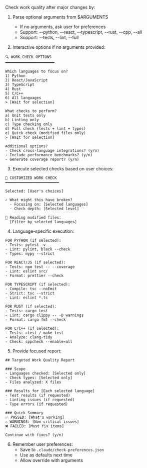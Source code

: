 Check work quality after major changes by:

1. Parse optional arguments from $ARGUMENTS
   - If no arguments, ask user for preferences
   - Support: --python, --react, --typescript, --rust, --cpp, --all
   - Support: --tests, --lint, --full

2. Interactive options if no arguments provided:
```
🔍 WORK CHECK OPTIONS
━━━━━━━━━━━━━━━━━━━━━━

Which languages to focus on?
1) Python
2) React/JavaScript
3) TypeScript
4) Rust
5) C/C++
6) All languages
> [Wait for selection]

What checks to perform?
a) Unit tests only
b) Linting only
c) Type checking only
d) Full check (tests + lint + types)
e) Quick check (modified files only)
> [Wait for selection]

Additional options?
- Check cross-language integrations? (y/n)
- Include performance benchmarks? (y/n)
- Generate coverage report? (y/n)
```

3. Execute selected checks based on user choices:
```
🎯 CUSTOMIZED WORK CHECK
━━━━━━━━━━━━━━━━━━━━━━━━

Selected: [User's choices]

✓ What might this have broken?
  - Focusing on: [Selected languages]
  - Check depth: [Selected level]

📖 Reading modified files:
  [Filter by selected languages]
```

4. Language-specific execution:
```
FOR PYTHON (if selected):
- Tests: pytest -v
- Lint: pylint, black --check
- Types: mypy --strict

FOR REACT/JS (if selected):
- Tests: npm test -- --coverage
- Lint: eslint src/
- Format: prettier --check

FOR TYPESCRIPT (if selected):
- Compile: tsc --noEmit
- Strict: tsc --strict
- Lint: eslint *.ts

FOR RUST (if selected):
- Tests: cargo test
- Lint: cargo clippy -- -D warnings
- Format: cargo fmt --check

FOR C/C++ (if selected):
- Tests: ctest / make test
- Analyze: clang-tidy
- Check: cppcheck --enable=all
```

5. Provide focused report:
```
## Targeted Work Quality Report

### Scope
- Languages checked: [Selected only]
- Check types: [Selected only]
- Files analyzed: X files

### Results for [Each selected language]
- Test results (if requested)
- Linting issues (if requested)
- Type errors (if requested)

### Quick Summary
✅ PASSED: [What's working]
⚠️ WARNINGS: [Non-critical issues]
❌ FAILED: [Must fix items]

Continue with fixes? (y/n)
```

6. Remember user preferences:
   - Save to `.claude/check-preferences.json`
   - Use as defaults next time
   - Allow override with arguments